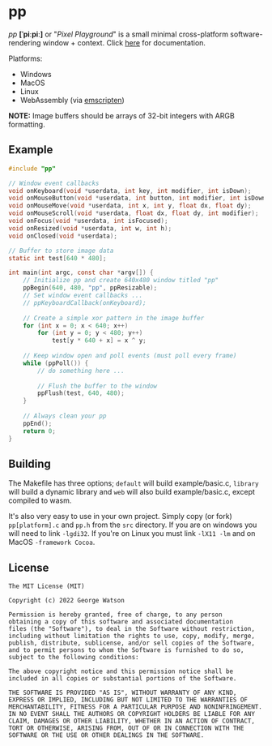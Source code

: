 # pp

_pp_ **[ˈpiːpiː]** or "_Pixel Playground_" is a small minimal cross-platform software-rendering window + context. Click [here](https://takeiteasy.github.io/pp/) for documentation.

Platforms:
* Windows
* MacOS
* Linux
* WebAssembly (via [emscripten](https://github.com/emscripten-core/emscripten))

**NOTE:** Image buffers should be arrays of 32-bit integers with ARGB formatting.

## Example
```c
#include "pp"

// Window event callbacks
void onKeyboard(void *userdata, int key, int modifier, int isDown);
void onMouseButton(void *userdata, int button, int modifier, int isDown);
void onMouseMove(void *userdata, int x, int y, float dx, float dy);
void onMouseScroll(void *userdata, float dx, float dy, int modifier);
void onFocus(void *userdata, int isFocused);
void onResized(void *userdata, int w, int h);
void onClosed(void *userdata);

// Buffer to store image data
static int test[640 * 480];

int main(int argc, const char *argv[]) {
    // Initialize pp and create 640x480 window titled "pp"
    ppBegin(640, 480, "pp", ppResizable);
    // Set window event callbacks ...
    // ppKeyboardCallback(onKeyboard);
    
    // Create a simple xor pattern in the image buffer
    for (int x = 0; x < 640; x++)
        for (int y = 0; y < 480; y++)
            test[y * 640 + x] = x ^ y;
    
    // Keep window open and poll events (must poll every frame)
    while (ppPoll()) {
        // do something here ...
        
        // Flush the buffer to the window
        ppFlush(test, 640, 480);
    }
    
    // Always clean your pp
    ppEnd();
    return 0;
}

```

## Building

The Makefile has three options; ```default``` will build example/basic.c, ```library``` will build a dynamic library and ```web``` will also build example/basic.c, except compiled to wasm.

It's also very easy to use in your own project. Simply copy (or fork) ```pp[platform].c``` and ```pp.h``` from the ```src``` directory. If you are on windows you will need to link ```-lgdi32```. If you're on Linux you must link ```-lX11 -lm``` and on MacOS ```-framework Cocoa```.

## License
```
The MIT License (MIT)

Copyright (c) 2022 George Watson

Permission is hereby granted, free of charge, to any person
obtaining a copy of this software and associated documentation
files (the "Software"), to deal in the Software without restriction,
including without limitation the rights to use, copy, modify, merge,
publish, distribute, sublicense, and/or sell copies of the Software,
and to permit persons to whom the Software is furnished to do so,
subject to the following conditions:

The above copyright notice and this permission notice shall be
included in all copies or substantial portions of the Software.

THE SOFTWARE IS PROVIDED "AS IS", WITHOUT WARRANTY OF ANY KIND,
EXPRESS OR IMPLIED, INCLUDING BUT NOT LIMITED TO THE WARRANTIES OF
MERCHANTABILITY, FITNESS FOR A PARTICULAR PURPOSE AND NONINFRINGEMENT.
IN NO EVENT SHALL THE AUTHORS OR COPYRIGHT HOLDERS BE LIABLE FOR ANY
CLAIM, DAMAGES OR OTHER LIABILITY, WHETHER IN AN ACTION OF CONTRACT,
TORT OR OTHERWISE, ARISING FROM, OUT OF OR IN CONNECTION WITH THE
SOFTWARE OR THE USE OR OTHER DEALINGS IN THE SOFTWARE.
```
